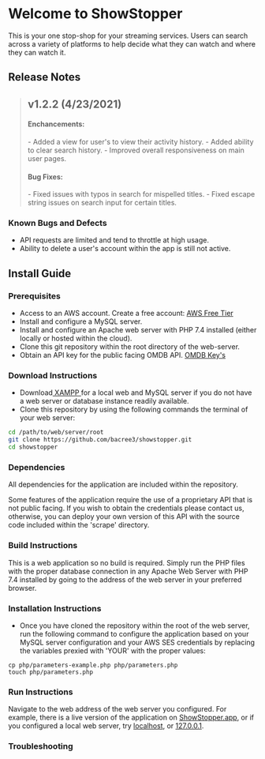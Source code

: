# Welcome to ShowStopper
This is your one stop-shop for your streaming services. Users can search across a variety of platforms to help decide what they can watch and where they can watch it.

## Release Notes
<blockquote>
  <h2>v1.2.2 (4/23/2021)</h2>
  <h4>Enchancements:</h4>
  - Added a view for user's to view their activity history.</li>
  - Added ability to clear search history.</li>
  - Improved overall responsiveness on main user pages.</li>
  <h4>Bug Fixes:</h4>
  - Fixed issues with typos in search for mispelled titles.
  - Fixed escape string issues on search input for certain titles.
</blockquote>

### Known Bugs and Defects
- API requests are limited and tend to throttle at high usage.
- Ability to delete a user's account within the app is still not active.

## Install Guide
### Prerequisites
- Access to an AWS account. Create a free account: <a target = "_blank" href = "https://aws.amazon.com/free/?trk=ps_a131L0000085DvcQAE&trkCampaign=acq_paid_search_brand&sc_channel=ps&sc_campaign=acquisition_US&sc_publisher=google&sc_category=core&sc_country=US&sc_geo=NAMER&sc_outcome=acq&sc_detail=aws%20free%20tier&sc_content=Account_e&sc_segment=432339156165&sc_medium=ACQ-P|PS-GO|Brand|Desktop|SU|AWS|Core|US|EN|Text&s_kwcid=AL!4422!3!432339156165!e!!g!!aws%20free%20tier&ef_id=Cj0KCQjw4ImEBhDFARIsAGOTMj8N81JmKn0X-FE5Axfk9u2xhRTMiYp-89ERUkrinHyb6Joyp7eE5JwaAgX0EALw_wcB:G:s&s_kwcid=AL!4422!3!432339156165!e!!g!!aws%20free%20tier&all-free-tier.sort-by=item.additionalFields.SortRank&all-free-tier.sort-order=asc&awsf.Free%20Tier%20Types=*all&awsf.Free%20Tier%20Categories=*all">AWS Free Tier</a>
- Install and configure a MySQL server.
- Install and configure an Apache web server with PHP 7.4 installed (either locally or hosted within the cloud).
- Clone this git repository within the root directory of the web-server.
- Obtain an API key for the public facing OMDB API. <a target = "_blank" href = "http://www.omdbapi.com/apikey.aspx">OMDB Key's</a>
### Download Instructions
- Download<a target = "_blank" href = "https://www.apachefriends.org/download.html"> XAMPP </a>for a local web and MySQL server if you do not have a web server or database instance readily available.
- Clone this repository by using the following commands the terminal of your web server:
```bash
cd /path/to/web/server/root
git clone https://github.com/bacree3/showstopper.git
cd showstopper
```
### Dependencies
All dependencies for the application are included within the repository.

Some features of the application require the use of a proprietary API that is not public facing. If you wish to obtain the credentials please contact us, otherwise, you can deploy your own version of this API with the source code included within the 'scrape' directory.
### Build Instructions
This is a web application so no build is required. Simply run the PHP files with the proper database connection in any Apache Web Server with PHP 7.4 installed by going to the address of the web server in your preferred browser.
### Installation Instructions
- Once you have cloned the repository within the root of the web server, run the following command to configure the application based on your MySQL server configuration and your AWS SES credentials by replacing the variables prexied with 'YOUR' with the proper values:
```
cp php/parameters-example.php php/parameters.php
touch php/parameters.php
```
### Run Instructions
Navigate to the web address of the web server you configured. For example, there is a live version of the application on <a target = "_blank" href = "https://showstopper.app">ShowStopper.app</a>, or if you configured a local web server, try <a target = "_blank" href = "http://localhost">localhost</a>, or <a target = "_blank" href = "http://127.0.0.1">127.0.0.1</a>.
### Troubleshooting

